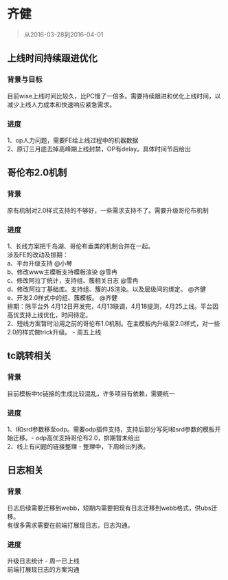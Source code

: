 # 齐健

> 从2016-03-28到2016-04-01


## 上线时间持续跟进优化

### 背景与目标

目前wise上线时间比较久，比PC慢了一倍多。需要持续跟进和优化上线时间，以减少上线人力成本和快速响应紧急需求。

### 进度

1、op人力问题，需要FE给上线过程中的机器数据    
2、原订三月底去掉高峰期上线封禁，OP有delay。具体时间节后给出

## 哥伦布2.0机制

### 背景

原有机制对2.0样式支持的不够好，一些需求支持不了。需要升级哥伦布机制

### 进度

1、长线方案把千岛湖、哥伦布垂类的机制合并在一起。    
    涉及FE的改动及排期：   
    a、平台升级支持  @小琴    
    b、修改www主模板支持模板渲染    @雪冉    
    c、修改阿拉丁统计，支持组、簇相关日志    @雪冉    
    d、修改阿拉丁基础库。支持组、簇的JS渲染。以及层级间的绑定。    @齐健    
    e、开发2.0样式中的组、簇模板。    @齐健    
    排期：除平台外  4月12日开发完，4月13联调，4月18提测，4月25上线。平台因高优支持上线优化，时间待定。    
2、短线方案暂时沿用之前的哥伦布1.0机制。在主模板内升级至2.0样式，对一些2.0的样式做trick升级。 - 周五上线    

## tc跳转相关

### 背景

目前模板中tc链接的生成比较混乱，许多项目有依赖，需要统一

### 进度

1、l和srd参数移至odp。需要odp插件支持，支持后部分写死l和srd参数的模板开始迁移。- odp高优支持哥伦布2.0，排期暂未给出    
2、线上有问题的链接整理 - 整理中，下周给出列表。


## 日志相关

### 背景

日志后续需要迁移到webb，短期内需要把现有日志迁移到webb格式，供ubs迁移。   
有很多需求需要在前端打展现日志，日志沟通。

### 进度

升级日志统计 - 周一已上线    
前端打展现日志的方案沟通
